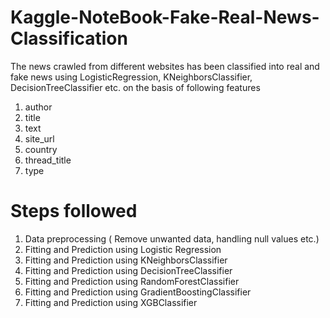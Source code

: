 # Kaggle-NoteBook-Fake-Real-News-Classification
The news crawled from different websites has been classified into real and fake news using LogisticRegression, KNeighborsClassifier, DecisionTreeClassifier etc. on the basis of following features
1. author           
2. title            
3. text             
4. site_url         
5. country          
6. thread_title     
7. type 
# Steps followed
1. Data preprocessing ( Remove unwanted data,  handling null values etc.)
2. Fitting and Prediction using Logistic Regression
3. Fitting and Prediction using  KNeighborsClassifier
4. Fitting and Prediction using DecisionTreeClassifier
5. Fitting and Prediction using RandomForestClassifier
6. Fitting and Prediction using GradientBoostingClassifier
7. Fitting and Prediction using XGBClassifier
